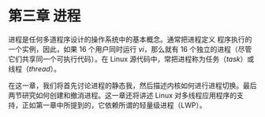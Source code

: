 # 第三章 进程

进程是任何多道程序设计的操作系统中的基本概念。通常把进程定义 程序执行的一个实例，因此，如果 16 个用户同时运行 *vi*，那么就有 16 个独立的进程（尽管它们共享同一个可执行代码）。在 Linux 源代码中，常把进程称为任务（*task*）或线程（*thread*）。

在这一章，我们将首先讨论进程的静态我，然后描述内核如何进行进程切换。最后两节研究如何创建和撤消进程。这一章还将讲述 Linux 对多线程应用程序的支持，正如第一章中所提到的，它依赖所谓的轻量级进程（LWP）。


